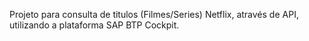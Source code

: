 Projeto para consulta de titulos (Filmes/Series) Netflix, através de API, utilizando a plataforma SAP BTP Cockpit.
